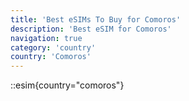 ```yaml
---
title: 'Best eSIMs To Buy for Comoros'
description: 'Best eSIM for Comoros'
navigation: true
category: 'country'
country: 'Comoros'
---
```


::esim{country="comoros"}
